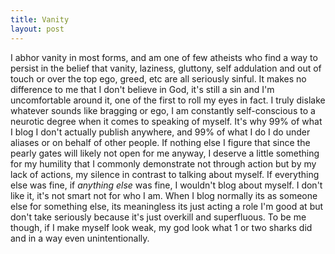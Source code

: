 ```yaml
---
title: Vanity
layout: post
---
```



I abhor vanity in most forms, and am one of few atheists who find a way to persist in the belief that vanity, laziness, gluttony, self addulation and out of touch or over the top ego, greed, etc are all seriously sinful. It makes no difference to me that I don't believe in God, it's still a sin and I'm uncomfortable around it, one of the first to roll my eyes in fact. I truly dislake whatever sounds like bragging or ego, I am constantly self-conscious to a neurotic degree when it comes to speaking of myself. It's why 99% of what I blog I don't actually publish anywhere, and 99% of what I do I do under aliases or on behalf of other people. If nothing else I figure that since the pearly gates will likely not open for me anyway, I deserve a little something for my humility that I commonly demonstrate not through action but by my lack of actions, my silence in contrast to talking about myself. If everything else was fine, if *anything else* was fine, I wouldn't blog about myself. I don't like it, it's not smart not for who I am. When I blog normally its as someone else for something else, its meaningless its just acting a role I'm good at but don't take seriously because it's just overkill and superfluous. To be me though, if I make myself look weak, my god look what 1 or two sharks did and in a way even unintentionally. 
